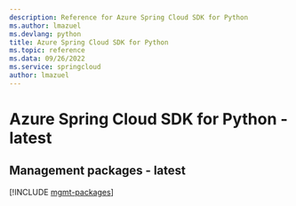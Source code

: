 ```yaml
---
description: Reference for Azure Spring Cloud SDK for Python
ms.author: lmazuel
ms.devlang: python
title: Azure Spring Cloud SDK for Python
ms.topic: reference
ms.data: 09/26/2022
ms.service: springcloud
author: lmazuel
---
```

# Azure Spring Cloud SDK for Python - latest

## Management packages - latest
[!INCLUDE [mgmt-packages](spring-cloud-mgmt-index.md)]